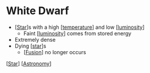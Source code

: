 # White Dwarf

- [[Star]]s with a high [[temperature]] and low [[luminosity]]
  - Faint [[luminosity]] comes from stored energy
- Extremely dense
- Dying [[star]]s
  - [[Fusion]] no longer occurs

[[Star]] [[Astronomy]]

[//begin]: # "Autogenerated link references for markdown compatibility"
[Star]: star "Star"
[temperature]: temperature "Temperature"
[luminosity]: luminosity "Luminosity"
[Fusion]: fusion "Fusion"
[Astronomy]: astronomy "Astronomy"
[//end]: # "Autogenerated link references"